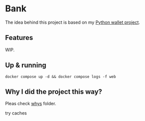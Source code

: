 # Bank

The idea behind this project is based on my
[Python wallet project](https://github.com/mrroot5/django-atomic-transactions).

## Features

WIP.

## Up & running

```shell
docker compose up -d && docker compose logs -f web
```

## Why I did the project this way?

Pleas check [whys](./whys/README.md) folder.

try caches